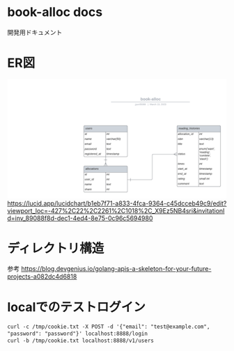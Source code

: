 # book-alloc docs

開発用ドキュメント

# ER図

![er](book-alloc-er.png)
https://lucid.app/lucidchart/b1eb7f71-a833-4fca-9364-c45dcceb49c9/edit?viewport_loc=-427%2C22%2C2261%2C1018%2C_X9Ez5NB4sri&invitationId=inv_89088f8d-dec1-4ed4-8e75-0c96c5694980

# ディレクトリ構造

参考
https://blog.devgenius.io/golang-apis-a-skeleton-for-your-future-projects-a082dc4d6818

# localでのテストログイン

```
curl -c /tmp/cookie.txt -X POST -d '{"email": "test@example.com", "password": "password"}' localhost:8888/login
curl -b /tmp/cookie.txt localhost:8888/v1/users 
```
